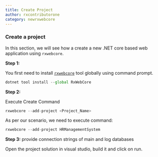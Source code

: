 ```yaml
---
title: Create Project
author: rxcontributorone
category: newrxwebcore
---
```


### Create a project
In this section, we will see how a create a new .NET core based web application using `rxwebcore`.

**Step 1:**

You first need to install [`rxwebcore`](https://www.nuget.org/packages/RxWebCore/) tool globally using command prompt. 

```js
dotnet tool install --global RxWebCore 
```

**Step 2:**

Execute Create Command 

```js
rxwebcore --add-project <Project_Name>
```

As per our scenario, we need to execute command:

```js
rxwebcore --add-project HRManagementSystem
```

**Step 3:**
provide connection strings of main and log databases 

Open the project solution in visual studio, build it and click on run. 